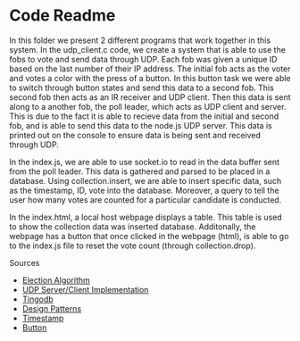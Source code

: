 # Code Readme

In this folder we present 2 different programs that work together in this system. In the udp_client.c code, we create a system that is able to use the fobs to vote and send data through UDP. Each fob was given a unique ID based on the last number of their IP address. The initial fob acts as the voter and votes a color with the press of a button. In this button task we were able to switch through button states and send this data to a second fob. This second fob then acts as an IR receiver and UDP client. Then this data is sent along to a another fob, the poll leader, which acts as UDP client and server. This is due to the fact it is able to recieve data from the initial and second fob, and is able to send this data to the node.js UDP server. This data is printed out on the console to ensure data is being sent and received through UDP.

In the index.js, we are able to use socket.io to read in the data buffer sent from the poll leader. This data is gathered and parsed to be placed in a database. Using collection.insert, we are able to insert specific data, such as the timestamp, ID, vote into the database. Moreover, a query to tell the user how many votes are counted for a particular candidate is conducted. 

In the index.html, a local host webpage displays a table. This table is used to show the collection data was inserted database. Additonally, the webpage has a button that once clicked in the webpage (html), is able to go to the index.js file to reset the vote count (through collection.drop). 

Sources
- [Election Algorithm](https://www.geeksforgeeks.org/election-algorithm-and-distributed-processing/#:~:text=The%20Bully%20Algorithm%20%E2%80%93,assumed%20that%20coordinator%20has%20failed) 
- [UDP Server/Client Implementation](https://www.geeksforgeeks.org/udp-server-client-implementation-c/)
- [Tingodb](http://www.tingodb.com/)
- [Design Patterns](http://whizzer.bu.edu/briefs/design-patterns/dp-db)
- [Timestamp](https://www.toptal.com/software/definitive-guide-to-datetime-manipulation#:~:text=Getting%20the%20Current%20Timestamp,passed%20since%20January%201%2C%201970)
- [Button](https://gist.github.com/aerrity/fd393e5511106420fba0c9602cc05d35)
